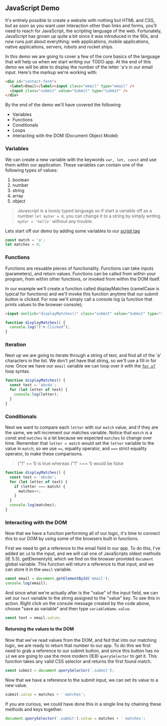 ## JavaScript Demo

It's entirely possible to create a website with nothing but HTML and CSS, but as soon as you want user interaction other than links and forms, you'll need to reach for JavaScript, the scripting language of the web. Fortunately, JavaScript has grown up quite a bit since it was introduced in the 90s, and now runs just about everything: web applications, mobile applications, native applications, servers, robots and rocket ships.

In this demo we are going to cover a few of the core basics of the language that will help us when we start writing our TODO app. At the end of this demo we will be able to display the number of the letter 'a's in our email input. Here's the markup we're working with:

```html
<div id="contact-form">
  <label>Email</label><input class="email" type="email" />
  <input class="submit" value="Submit" type="submit" />
</div>
```

By the end of the demo we'll have covered the following:

- Variables
- Functions
- Conditionals
- Loops
- Interacting with the DOM (Document Object Model)

### Variables

We can create a new variable with the keywords `var, let, const` and use them within our application. These variables can contain one of the following types of values:

1. boolean
2. number
3. string
4. array
5. object

> Javascript is a loosly typed language so if start a variable off as a number `let myVar = 0`, you can change it to a string by simply writing `myVar = 'hello'` without any trouble.

Lets start off our demo by adding some variables to our [script tag](https://developer.mozilla.org/en-US/docs/Web/HTML/Element/script)

```js
const match = 'a';
let matches = 0;
```

### Functions

Functions are resuable pieces of functionality. Functions can take inputs (parameters), and return values. Functions can be called from within your program, from within other functions, or invoked from within the DOM itself.

In our example we'll create a function called displayMatches (camelCase is typical for functions) and we'll invoke this function anytime that our submit button is clicked. For now we'll simply call a console log (a function that prints values to the browser console);

```html
<input onclick="displayMatches()" class="submit" value="Submit" type="submit" />
```

```js
function displayMatches() {
  console.log("I'm Clicked");
}
```

### Iteration

Next up we are going to iterate through a string of text, and find all of the 'a' characters in the list. We don't yet have that string, so we'll use a fill in for now. Once we have our `email` variable we can loop over it with the [`for of`](https://developer.mozilla.org/en-US/docs/Web/JavaScript/Reference/Statements/for...of) loop syntax.

```js
function displayMatches() {
  const text = 'abcda';
  for (let letter of text) {
    console.log(letter);
  }
}
```

### Conditionals

Next we want to compare each `letter` with our `match` value, and if they are the same, we will increment our matches variable. Notice that `match` is a const and `matches` is a let because we expected `matches` to change over time. Remember that `letter = match` would set the `letter` variable to the value in `match`, so we use `==`, equality operator, and `===` strict equality operator, to make these comparisons.

> ("1" == 1) is true whereas ("1" === 1) would be false

```js
function displayMatches() {
  const text = 'abcda';
  for (let letter of text) {
    if (letter === match) {
      matches++;
    }
  }
  console.log(matches);
}
```

### Interacting with the DOM

Now that we have a function performing all of our logic, it's time to connect this to our DOM by using some of the browsers built in functions.

First we need to get a reference to the email field in our app. To do this, I've added an `id` to the input, and we will call one of JavaScripts oldest methods (IE 5.5), getElementyId, which we find on the browser provided `document` global variable. This function will return a reference to that input, and we can store it in the `email` variable.

```js
const email = document.getElementById('email');
console.log(email);
```

And since what we're actually after is the "value" of the input field, we can set our `text` variable to the string assigned to the "value" key. To see this in action. Right click on the console message created by the code above, choose "save as variable" and then type `variableName.value`.

```js
const text = email.value;
```

#### Returning the values to the DOM

Now that we've read values from the DOM, and fed that into our matching logic, we are ready to return that number to our app. To do this we first need to grab a reference to our submit button, and since this button has no `id` we are going to use the more modern (IE8) `querySelector` to get it. This function takes any valid CSS selector and returns the first found match.

```js
const submit = document.querySelector('.submit');
```

Now that we have a reference to the submit input, we can set its value to a new value.

```js
submit.value = matches + ' matches';
```

If you are curious, we could have done this in a single line by chaining these methods and keys together:

```js
document.querySelector('.submit').value = matches + ' matches';
```
